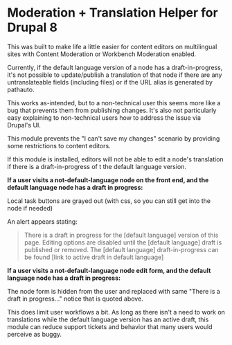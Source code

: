 # Moderation + Translation Helper for Drupal 8

This was built to make life a little easier for content editors on multilingual sites with Content
Moderation or Workbench Moderation enabled.

Currently, if the default language version of a node has a draft-in-progress, it's not possible to update/publish a 
translation of that node if there are any untranslateable fields (including files) or if the URL alias is 
generated by pathauto. 

This works as-intended, but to a non-technical user this seems more like a bug that prevents them from publishing 
changes. It's also not particularly easy explaining to non-technical users how to address the issue via Drupal's UI.

This module prevents the "I can't save my changes" scenario by providing some restrictions to content editors.

If this module is installed, editors will not be able to edit a node's translation if there is a draft-in-progress of t
the default language version.

**If a user visits a not-default-language node on the front end, 
and the default language node has a draft in progress:**

Local task buttons are grayed out (with css, so you can still get into the node if needed)

An alert appears stating:
>There is a draft in progress for the [default language] version of this page. 
       Editing options are disabled until the [default language] draft is published or removed. 
       The [default language]  draft-in-progress can be found [link to active draft in default language]
       
       
**If a user visits a not-default-language node edit form, and the default language node has a draft in progress:**
 
The node form is hidden from the user and replaced with same "There is a draft in progress..." 
notice that is quoted above.

This does limit user workflows a bit. As long as there isn't a need to work on translations while the default
language version has an active draft, this module can reduce support tickets and behavior that many users would 
perceive as buggy.